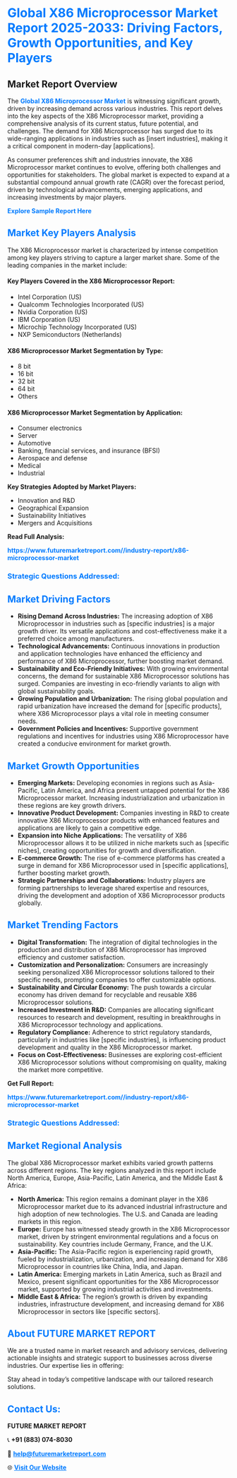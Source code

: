 <h1 style="color: #007BFF;">Global X86 Microprocessor Market Report 2025-2033: Driving Factors, Growth Opportunities, and Key Players</h1>

<section id="overview">
<h2>Market Report Overview</h2>
<p>The <a href="https://www.futuremarketreport.com//industry-report/x86-microprocessor-market" style="color: #007BFF; text-decoration: none;"><strong>Global X86 Microprocessor Market</strong></a> is witnessing significant growth, driven by increasing demand across various industries. This report delves into the key aspects of the X86 Microprocessor market, providing a comprehensive analysis of its current status, future potential, and challenges. The demand for X86 Microprocessor has surged due to its wide-ranging applications in industries such as [insert industries], making it a critical component in modern-day [applications].</p>
<p>As consumer preferences shift and industries innovate, the X86 Microprocessor market continues to evolve, offering both challenges and opportunities for stakeholders. The global market is expected to expand at a substantial compound annual growth rate (CAGR) over the forecast period, driven by technological advancements, emerging applications, and increasing investments by major players.</p>
</section>

<section id="overview">
<p><a href="https://www.futuremarketreport.com//request-sample/reportId=75763" style="color: #007BFF; text-decoration: none;"><strong>Explore Sample Report Here</strong></a></p>
</section>

<section id="key-players">
<h2 style="color: #007BFF;">Market Key Players Analysis</h2>
<p>The X86 Microprocessor market is characterized by intense competition among key players striving to capture a larger market share. Some of the leading companies in the market include:</p>
<h4>Key Players Covered in the X86 Microprocessor Report:</h4>
<ul><li>Intel Corporation (US)</li><li>Qualcomm Technologies Incorporated (US)</li><li>Nvidia Corporation (US)</li><li>IBM Corporation (US)</li><li>Microchip Technology Incorporated (US)</li><li>NXP Semiconductors (Netherlands)</li></ul>
<h4>X86 Microprocessor Market Segmentation by Type:</h4>
<ul><li>8 bit</li><li>16 bit</li><li>32 bit</li><li>64 bit</li><li>Others</li></ul>

<h4>X86 Microprocessor Market Segmentation by Application:</h4>
<ul><li>Consumer electronics</li><li>Server</li><li>Automotive</li><li>Banking, financial services, and insurance (BFSI)</li><li>Aerospace and defense</li><li>Medical</li><li>Industrial</li></ul>
<p><strong>Key Strategies Adopted by Market Players:</strong></p>
<ul>
<li>Innovation and R&D</li>
<li>Geographical Expansion</li>
<li>Sustainability Initiatives</li>
<li>Mergers and Acquisitions</li>
</ul>
</section>

<section>
<p><strong>Read Full Analysis: </strong></p><a href="https://www.futuremarketreport.com//industry-report/x86-microprocessor-market" style="color: #007BFF; text-decoration: none;"><strong>https://www.futuremarketreport.com//industry-report/x86-microprocessor-market</strong></a>
<h3 style="color: #007BFF;">Strategic Questions Addressed:</h3>
</section>

<section id="driving-factors">
<h2 style="color: #007BFF;">Market Driving Factors</h2>
<ul>
<li><strong>Rising Demand Across Industries:</strong> The increasing adoption of X86 Microprocessor in industries such as [specific industries] is a major growth driver. Its versatile applications and cost-effectiveness make it a preferred choice among manufacturers.</li>
<li><strong>Technological Advancements:</strong> Continuous innovations in production and application technologies have enhanced the efficiency and performance of X86 Microprocessor, further boosting market demand.</li>
<li><strong>Sustainability and Eco-Friendly Initiatives:</strong> With growing environmental concerns, the demand for sustainable X86 Microprocessor solutions has surged. Companies are investing in eco-friendly variants to align with global sustainability goals.</li>
<li><strong>Growing Population and Urbanization:</strong> The rising global population and rapid urbanization have increased the demand for [specific products], where X86 Microprocessor plays a vital role in meeting consumer needs.</li>
<li><strong>Government Policies and Incentives:</strong> Supportive government regulations and incentives for industries using X86 Microprocessor have created a conducive environment for market growth.</li>
</ul>
</section>

<section id="growth-opportunities">
<h2 style="color: #007BFF;">Market Growth Opportunities</h2>
<ul>
<li><strong>Emerging Markets:</strong> Developing economies in regions such as Asia-Pacific, Latin America, and Africa present untapped potential for the X86 Microprocessor market. Increasing industrialization and urbanization in these regions are key growth drivers.</li>
<li><strong>Innovative Product Development:</strong> Companies investing in R&D to create innovative X86 Microprocessor products with enhanced features and applications are likely to gain a competitive edge.</li>
<li><strong>Expansion into Niche Applications:</strong> The versatility of X86 Microprocessor allows it to be utilized in niche markets such as [specific niches], creating opportunities for growth and diversification.</li>
<li><strong>E-commerce Growth:</strong> The rise of e-commerce platforms has created a surge in demand for X86 Microprocessor used in [specific applications], further boosting market growth.</li>
<li><strong>Strategic Partnerships and Collaborations:</strong> Industry players are forming partnerships to leverage shared expertise and resources, driving the development and adoption of X86 Microprocessor products globally.</li>
</ul>
</section>

<section id="trending-factors">
<h2 style="color: #007BFF;">Market Trending Factors</h2>
<ul>
<li><strong>Digital Transformation:</strong> The integration of digital technologies in the production and distribution of X86 Microprocessor has improved efficiency and customer satisfaction.</li>
<li><strong>Customization and Personalization:</strong> Consumers are increasingly seeking personalized X86 Microprocessor solutions tailored to their specific needs, prompting companies to offer customizable options.</li>
<li><strong>Sustainability and Circular Economy:</strong> The push towards a circular economy has driven demand for recyclable and reusable X86 Microprocessor solutions.</li>
<li><strong>Increased Investment in R&D:</strong> Companies are allocating significant resources to research and development, resulting in breakthroughs in X86 Microprocessor technology and applications.</li>
<li><strong>Regulatory Compliance:</strong> Adherence to strict regulatory standards, particularly in industries like [specific industries], is influencing product development and quality in the X86 Microprocessor market.</li>
<li><strong>Focus on Cost-Effectiveness:</strong> Businesses are exploring cost-efficient X86 Microprocessor solutions without compromising on quality, making the market more competitive.</li>
</ul>
</section>

<section>
<p><strong>Get Full Report: </strong></p><a href="https://www.futuremarketreport.com//industry-report/x86-microprocessor-market" style="color: #007BFF; text-decoration: none;"><strong>https://www.futuremarketreport.com//industry-report/x86-microprocessor-market</strong></a>
<h3 style="color: #007BFF;">Strategic Questions Addressed:</h3>
</section>


<section id="regional-analysis">
<h2 style="color: #007BFF;">Market Regional Analysis</h2>
<p>The global X86 Microprocessor market exhibits varied growth patterns across different regions. The key regions analyzed in this report include North America, Europe, Asia-Pacific, Latin America, and the Middle East & Africa:</p>
<ul>
<li><strong>North America:</strong> This region remains a dominant player in the X86 Microprocessor market due to its advanced industrial infrastructure and high adoption of new technologies. The U.S. and Canada are leading markets in this region.</li>
<li><strong>Europe:</strong> Europe has witnessed steady growth in the X86 Microprocessor market, driven by stringent environmental regulations and a focus on sustainability. Key countries include Germany, France, and the U.K.</li>
<li><strong>Asia-Pacific:</strong> The Asia-Pacific region is experiencing rapid growth, fueled by industrialization, urbanization, and increasing demand for X86 Microprocessor in countries like China, India, and Japan.</li>
<li><strong>Latin America:</strong> Emerging markets in Latin America, such as Brazil and Mexico, present significant opportunities for the X86 Microprocessor market, supported by growing industrial activities and investments.</li>
<li><strong>Middle East & Africa:</strong> The region’s growth is driven by expanding industries, infrastructure development, and increasing demand for X86 Microprocessor in sectors like [specific sectors].</li>
</ul>
</section>

<footer>
<h2 style="color: #007BFF;">About FUTURE MARKET REPORT</h2>
<p>We are a trusted name in market research and advisory services, delivering actionable insights and strategic support to businesses across diverse industries. Our expertise lies in offering:</p>

<p>Stay ahead in today’s competitive landscape with our tailored research solutions.</p>

<h2 style="color: #007BFF;">Contact Us:</h2>
<p><strong>FUTURE MARKET REPORT</strong></p>
<p>📞 <strong>+91 (883) 074-8030</strong></p>
<p>📧 <strong><a href="mailto:help@futuremarketreport.com" style="color: #007BFF;">help@futuremarketreport.com</a></strong></p>
<p>🌐 <strong><a href="https://www.futuremarketreport.com/" style="color: #007BFF;">Visit Our Website</a></strong></p>
</footer>